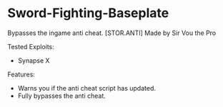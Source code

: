 # Sword-Fighting-Baseplate

Bypasses the ingame anti cheat. [STOR.ANTI]
Made by Sir Vou the Pro

Tested Exploits:
* Synapse X

Features:
* Warns you if the anti cheat script has updated.
* Fully bypasses the anti cheat.

